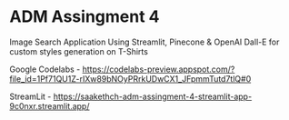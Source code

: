 # ADM Assingment 4

Image Search Application 
Using Streamlit, Pinecone & OpenAI Dall-E for custom styles generation on T-Shirts

Google Codelabs - https://codelabs-preview.appspot.com/?file_id=1Pf71QU1Z-rIXw89bNOyPRrkUDwCX1_JFpmmTutd7tlQ#0

StreamLit - https://saakethch-adm-assingment-4-streamlit-app-9c0nxr.streamlit.app/
